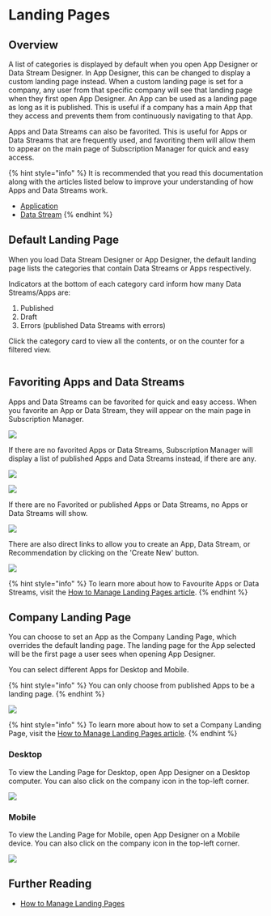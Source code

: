# Landing Pages

## Overview

A list of categories is displayed by default when you open App Designer or Data Stream Designer. In App Designer, this can be changed to display a custom landing page instead. When a custom landing page is set for a company, any user from that specific company will see that landing page when they first open App Designer. An App can be used as a landing page as long as it is published. This is useful if a company has a main App that they access and prevents them from continuously navigating to that App.

Apps and Data Streams can also be favorited. This is useful for Apps or Data Streams that are frequently used, and favoriting them will allow them to appear on the main page of Subscription Manager for quick and easy access.&#x20;

{% hint style="info" %}
It is recommended that you read this documentation along with the articles listed below to improve your understanding of how Apps and Data Streams work.

* [Application](application/)
* [Data Stream](data-stream/)
{% endhint %}

## Default Landing Page

When you load Data Stream Designer or App Designer, the default landing page lists the categories that contain Data Streams or Apps respectively.&#x20;

Indicators at the bottom of each category card inform how many Data Streams/Apps are:

1. Published
2. Draft
3. Errors (published Data Streams with errors)

Click the category card to view all the contents, or on the counter for a filtered view.

<figure><img src="../.gitbook/assets/Landing Page.png" alt=""><figcaption></figcaption></figure>

## Favoriting Apps and Data Streams

Apps and Data Streams can be favorited for quick and easy access. When you favorite an App or Data Stream, they will appear on the main page in Subscription Manager.

![](<../.gitbook/assets/Landing Pages - Fave 1.png>)

If there are no favorited Apps or Data Streams, Subscription Manager will display a list of published Apps and Data Streams instead, if there are any.

![](<../.gitbook/assets/Landing Pages - Fave 2 (1).png>)

![](<../.gitbook/assets/Landing Pages - Fave 3.png>)

If there are no Favorited or published Apps or Data Streams, no Apps or Data Streams will show.

![](<../.gitbook/assets/Landing Pages - Fave 4.png>)

There are also direct links to allow you to create an App, Data Stream, or Recommendation by clicking on the 'Create New' button.

![](<../.gitbook/assets/Landing Pages - Fave 5.png>)

{% hint style="info" %}
To learn more about how to Favourite Apps or Data Streams, visit the [How to Manage Landing Pages article](../how-to-guides/manage-landing-pages.md#favorite-an-app).&#x20;
{% endhint %}

## Company Landing Page

You can choose to set an App as the Company Landing Page, which overrides the default landing page. The landing page for the App selected will be the first page a user sees when opening App Designer.&#x20;

You can select different Apps for Desktop and Mobile.

{% hint style="info" %}
You can only choose from published Apps to be a landing page.
{% endhint %}

![](<../.gitbook/assets/Landing Pages - Custom 1 (1).png>)

{% hint style="info" %}
To learn more about how to set a Company Landing Page, visit the [How to Manage Landing Pages article](../how-to-guides/manage-landing-pages.md#set-a-company-landing-page).&#x20;
{% endhint %}

### Desktop

To view the Landing Page for Desktop, open App Designer on a Desktop computer. You can also click on the company icon in the top-left corner.&#x20;

![](../.gitbook/assets/LandingPage3.png)

### Mobile

To view the Landing Page for Mobile, open App Designer on a Mobile device. You can also click on the company icon in the top-left corner.&#x20;

![](../.gitbook/assets/LandingPage4.png)

## Further Reading

* [How to Manage Landing Pages](../how-to-guides/manage-landing-pages.md)
